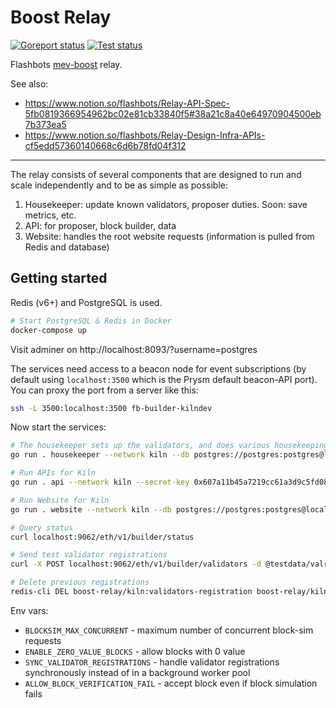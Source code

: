 # Boost Relay

[![Goreport status](https://goreportcard.com/badge/github.com/flashbots/boost-relay)](https://goreportcard.com/report/github.com/flashbots/boost-relay)
[![Test status](https://github.com/flashbots/boost-relay/workflows/Checks/badge.svg)](https://github.com/flashbots/boost-relay/actions?query=workflow%3A%22Checks%22)

Flashbots [mev-boost](https://github.com/flashbots/mev-boost/) relay.

See also:

* https://www.notion.so/flashbots/Relay-API-Spec-5fb0819366954962bc02e81cb33840f5#38a21c8a40e64970904500eb7b373ea5
* https://www.notion.so/flashbots/Relay-Design-Infra-APIs-cf5edd57360140668c6d6b78fd04f312

---

The relay consists of several components that are designed to run and scale independently and to be as simple as possible:

1. Housekeeper: update known validators, proposer duties. Soon: save metrics, etc.
1. API: for proposer, block builder, data
2. Website: handles the root website requests (information is pulled from Redis and database)

## Getting started

Redis (v6+) and PostgreSQL is used.

```bash
# Start PostgreSQL & Redis in Docker
docker-compose up
```

Visit adminer on http://localhost:8093/?username=postgres

The services need access to a beacon node for event subscriptions (by default using `localhost:3500` which is the Prysm default beacon-API port). You can proxy the port from a server like this:

```bash
ssh -L 3500:localhost:3500 fb-builder-kilndev
```

Now start the services:

```bash
# The housekeeper sets up the validators, and does various housekeeping
go run . housekeeper --network kiln --db postgres://postgres:postgres@localhost:5432/postgres?sslmode=disable

# Run APIs for Kiln
go run . api --network kiln --secret-key 0x607a11b45a7219cc61a3d9c5fd08c7eebd602a6a19a977f8d3771d5711a550f2 --db postgres://postgres:postgres@localhost:5432/postgres?sslmode=disable

# Run Website for Kiln
go run . website --network kiln --db postgres://postgres:postgres@localhost:5432/postgres?sslmode=disable

# Query status
curl localhost:9062/eth/v1/builder/status

# Send test validator registrations
curl -X POST localhost:9062/eth/v1/builder/validators -d @testdata/valreg2.json

# Delete previous registrations
redis-cli DEL boost-relay/kiln:validators-registration boost-relay/kiln:validators-registration-timestamp
```

Env vars:

* `BLOCKSIM_MAX_CONCURRENT` - maximum number of concurrent block-sim requests
* `ENABLE_ZERO_VALUE_BLOCKS` - allow blocks with 0 value
* `SYNC_VALIDATOR_REGISTRATIONS` - handle validator registrations synchronously instead of in a background worker pool
* `ALLOW_BLOCK_VERIFICATION_FAIL` - accept block even if block simulation fails